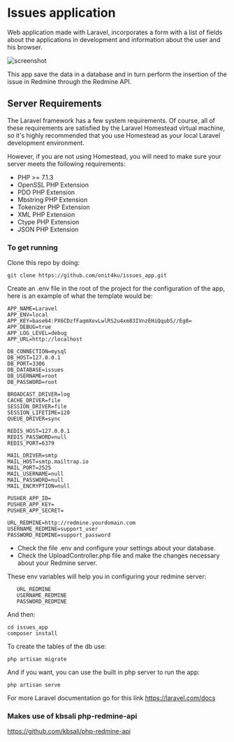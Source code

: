 # Issues application

Web application made with Laravel, incorporates a form with a list of fields about the applications in development and information about the user and his browser.

![screenshot](https://lh6.googleusercontent.com/_arA2lPLJGIKrq333zKlteEK-vYTFb7Nar-7aStt51lLHlxs9r9L9SskitW4_XQDHizV0ACvZTbFe_mPo4gY=w1680-h927-rw)

This app save the data in a database and in turn perform the insertion of the issue in Redmine through the Redmine API.

## Server Requirements

The Laravel framework has a few system requirements. Of course, all of these requirements are satisfied by the Laravel Homestead virtual machine, so it's highly recommended that you use Homestead as your local Laravel development environment.

However, if you are not using Homestead, you will need to make sure your server meets the following requirements:

* PHP >= 7.1.3
* OpenSSL PHP Extension
* PDO PHP Extension
* Mbstring PHP Extension
* Tokenizer PHP Extension
* XML PHP Extension
* Ctype PHP Extension
* JSON PHP Extension

### To get running

Clone this repo by doing:

    git clone https://github.com/onit4ku/issues_app.git

Create an .env file in the root of the project for the configuration of the app, here is an example of what the template would be:

    APP_NAME=Laravel
    APP_ENV=local
    APP_KEY=base64:PX6CDzfFaqmXovLwlRS2u4xm83IVnzEHiQqubS//Eg8=
    APP_DEBUG=true
    APP_LOG_LEVEL=debug
    APP_URL=http://localhost

    DB_CONNECTION=mysql
    DB_HOST=127.0.0.1
    DB_PORT=3306
    DB_DATABASE=issues
    DB_USERNAME=root
    DB_PASSWORD=root

    BROADCAST_DRIVER=log
    CACHE_DRIVER=file
    SESSION_DRIVER=file
    SESSION_LIFETIME=120
    QUEUE_DRIVER=sync

    REDIS_HOST=127.0.0.1
    REDIS_PASSWORD=null
    REDIS_PORT=6379

    MAIL_DRIVER=smtp
    MAIL_HOST=smtp.mailtrap.io
    MAIL_PORT=2525
    MAIL_USERNAME=null
    MAIL_PASSWORD=null
    MAIL_ENCRYPTION=null

    PUSHER_APP_ID=
    PUSHER_APP_KEY=
    PUSHER_APP_SECRET=

    URL_REDMINE=http://redmine.yourdomain.com
    USERNAME_REDMINE=support_user
    PASSWORD_REDMINE=support_password

* Check the file .env and configure your settings about your database.
* Check the UploadController.php file and make the changes necessary about your Redmine server.

These env variables will help you in configuring your redmine server:

       URL_REDMINE
       USERNAME_REDMINE
       PASSWORD_REDMINE

And then:

    cd issues_app
    composer install

To create the tables of the db use:

    php artisan migrate

And if you want, you can use the built in php server to run the app:

    php artisan serve

For more Laravel documentation go for this link
<https://laravel.com/docs>

### Makes use of kbsali php-redmine-api

<https://github.com/kbsali/php-redmine-api>
